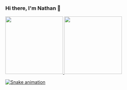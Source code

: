 ### Hi there, I'm Nathan 👋



<div>
<a href="https://github.com/nathanmartinss">
<img loading="lazy" height="180em" src="https://github-readme-stats.vercel.app/api/top-langs/?username=nathanmartinss&layout=compact&langs_count=7&theme=dark"/>
<img loading="lazy" height="180em" src="https://github-readme-stats.vercel.app/api?username=nathanmartinss&show_icons=true&theme=dark&include_all_commits=true&count_private=true"/>
</div>

![Snake animation](https://github.com/nathanmartinss/blob/output/github-contribution-grid-snake.svg)
